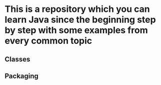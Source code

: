 # This is a repository which you can learn Java since the beginning step by step with some examples from every common topic 

## Classes
## Packaging